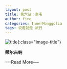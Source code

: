 ```yaml
---
layout: post
title: 第六站：室韦
author: fire
categories: InnerMonggolia 
tags: 说走就走 旅行
---
```


![title](https://image.sideproject.cn/title/title_130.jpg){:class="image-title"}

**额尔古纳**



---Read More---
